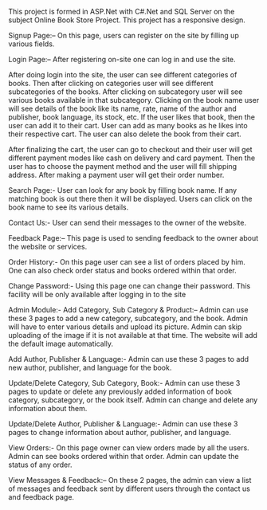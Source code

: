 This project is formed in ASP.Net with C#.Net and SQL Server on the subject Online Book Store Project. This project has a responsive design.

Signup Page:– On this page, users can register on the site by filling up various fields.

Login Page:– After registering on-site one can log in and use the site.

After doing login into the site, the user can see different categories of books. Then after clicking on categories user will see different subcategories of the books. After clicking on subcategory user will see various books available in that subcategory. Clicking on the book name user will see details of the book like its name, rate, name of the author and publisher, book language, its stock, etc. If the user likes that book, then the user can add it to their cart. User can add as many books as he likes into their respective cart. The user can also delete the book from their cart.

After finalizing the cart, the user can go to checkout and their user will get different payment modes like cash on delivery and card payment. Then the user has to choose the payment method and the user will fill shipping address. After making a payment user will get their order number.

Search Page:- User can look for any book by filling book name. If any matching book is out there then it will be displayed. Users can click on the book name to see its various details.

Contact Us:- User can send their messages to the owner of the website.

Feedback Page:– This page is used to sending feedback to the owner about the website or services.

Order History:- On this page user can see a list of orders placed by him. One can also check order status and books ordered within that order.

Change Password:- Using this page one can change their password. This facility will be only available after logging in to the site

Admin Module:-
Add Category, Sub Category & Product:– Admin can use these 3 pages to add a new category, subcategory, and the book. Admin will have to enter various details and upload its picture. Admin can skip uploading of the image if it is not available at that time. The website will add the default image automatically.

Add Author, Publisher & Language:- Admin can use these 3 pages to add new author, publisher, and language for the book.

Update/Delete Category, Sub Category, Book:- Admin can use these 3 pages to update or delete any previously added information of book category, subcategory, or the book itself. Admin can change and delete any information about them.

Update/Delete Author, Publisher & Language:- Admin can use these 3 pages to change information about author, publisher, and language.

View Orders:- On this page owner can view orders made by all the users. Admin can see books ordered within that order. Admin can update the status of any order.

View Messages & Feedback:– On these 2 pages, the admin can view a list of messages and feedback sent by different users through the contact us and feedback page.
